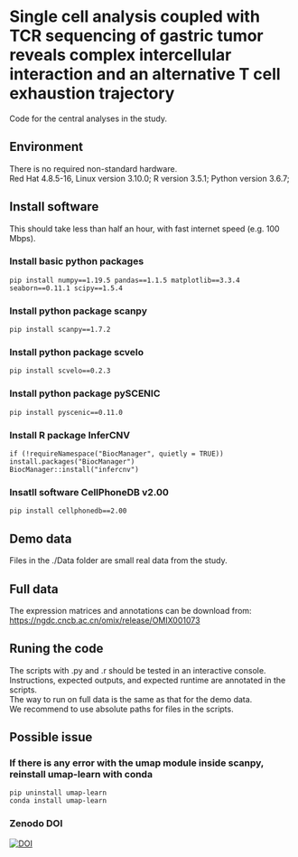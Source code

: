 # Single cell analysis coupled with TCR sequencing of gastric tumor reveals complex intercellular interaction and an alternative T cell exhaustion trajectory
Code for the central analyses in the study.
## Environment 
There is no required non-standard hardware.  
Red Hat 4.8.5-16, Linux version 3.10.0; 
R version 3.5.1; 
Python version 3.6.7; 
## Install software
This should take less than half an hour, with fast internet speed (e.g. 100 Mbps).

### Install basic python packages 
```
pip install numpy==1.19.5 pandas==1.1.5 matplotlib==3.3.4 seaborn==0.11.1 scipy==1.5.4
```
### Install python package scanpy 
```
pip install scanpy==1.7.2
```
### Install python package scvelo 
```
pip install scvelo==0.2.3
```
### Install python package pySCENIC
```
pip install pyscenic==0.11.0
```
### Install R package InferCNV 
```
if (!requireNamespace("BiocManager", quietly = TRUE))
install.packages("BiocManager")
BiocManager::install("infercnv")
```
### Insatll software CellPhoneDB v2.00
```
pip install cellphonedb==2.00
```	
## Demo data
Files in the ./Data folder are small real data from the study.  

## Full data
The expression matrices and annotations can be download from:
https://ngdc.cncb.ac.cn/omix/release/OMIX001073

## Runing the code
The scripts with .py and .r should be tested in an interactive console.  
Instructions, expected outputs, and expected runtime are annotated in the scripts.  
The way to run on full data is the same as that for the demo data.  
We recommend to use absolute paths for files in the scripts.

## Possible issue

### If there is any error with the umap module inside scanpy, reinstall umap-learn with conda
```
pip uninstall umap-learn
conda install umap-learn
```

### Zenodo DOI
[![DOI](https://zenodo.org/badge/356777147.svg)](https://zenodo.org/badge/latestdoi/356777147)
